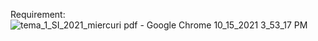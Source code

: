 Requirement:
![tema_1_SI_2021_miercuri pdf - Google Chrome 10_15_2021 3_53_17 PM](https://user-images.githubusercontent.com/79144278/137490103-66dbf1fd-158e-431f-a19a-9a802ab661a4.png)
